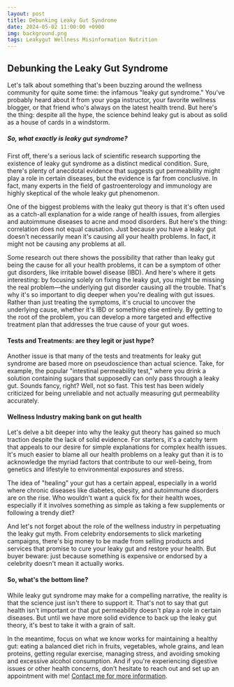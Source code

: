 ```yaml
---
layout: post
title: Debunking Leaky Gut Syndrome
date: 2024-05-02 11:00:00 +0900
img: background.png
tags: Leakygut Wellness Misinformation Nutrition
---
```


## Debunking the Leaky Gut Syndrome

Let's talk about something that's been buzzing around the wellness community for quite some time: the infamous "leaky gut syndrome." You've probably heard about it from your yoga instructor, your favorite wellness blogger, or that friend who's always on the latest health trend. But here's the thing: despite all the hype, the science behind leaky gut is about as solid as a house of cards in a windstorm.


##### So, what exactly is leaky gut syndrome?

First off, there's a serious lack of scientific research supporting the existence of leaky gut syndrome as a distinct medical condition. Sure, there's plenty of anecdotal evidence that suggests gut permeability might play a role in certain diseases, but the evidence is far from conclusive. In fact, many experts in the field of gastroenterology and immunology are highly skeptical of the whole leaky gut phenomenon.

One of the biggest problems with the leaky gut theory is that it's often used as a catch-all explanation for a wide range of health issues, from allergies and autoimmune diseases to acne and mood disorders. But here's the thing: correlation does not equal causation. Just because you have a leaky gut doesn't necessarily mean it's causing all your health problems. In fact, it might not be causing any problems at all. 

Some research out there shows the possibility that rather than leaky gut being the cause for all your health problems, it can be a symptom of other gut disorders, like irritable bowel disease (IBD). And here's where it gets interesting: by focusing solely on fixing the leaky gut, you might be missing the real problem—the underlying gut disorder causing all the trouble. That's why it's so important to dig deeper when you're dealing with gut issues. Rather than just treating the symptoms, it's crucial to uncover the underlying cause, whether it's IBD or something else entirely. By getting to the root of the problem, you can develop a more targeted and effective treatment plan that addresses the true cause of your gut woes.


#### Tests and Treatments: are they legit or just hype?

Another issue is that many of the tests and treatments for leaky gut syndrome are based more on pseudoscience than actual science. Take, for example, the popular "intestinal permeability test," where you drink a solution containing sugars that supposedly can only pass through a leaky gut. Sounds fancy, right? Well, not so fast. This test has been widely criticized for being unreliable and not actually measuring gut permeability accurately.

#### Wellness Industry making bank on gut health

Let's delve a bit deeper into why the leaky gut theory has gained so much traction despite the lack of solid evidence. For starters, it's a catchy term that appeals to our desire for simple explanations for complex health issues. It's much easier to blame all our health problems on a leaky gut than it is to acknowledge the myriad factors that contribute to our well-being, from genetics and lifestyle to environmental exposures and stress.

The idea of "healing" your gut has a certain appeal, especially in a world where chronic diseases like diabetes, obesity, and autoimmune disorders are on the rise. Who wouldn't want a quick fix for their health woes, especially if it involves something as simple as taking a few supplements or following a trendy diet?

And let's not forget about the role of the wellness industry in perpetuating the leaky gut myth. From celebrity endorsements to slick marketing campaigns, there's big money to be made from selling products and services that promise to cure your leaky gut and restore your health. But buyer beware: just because something is expensive or endorsed by a celebrity doesn't mean it actually works.


#### So, what's the bottom line? 

While leaky gut syndrome may make for a compelling narrative, the reality is that the science just isn't there to support it. That's not to say that gut health isn't important or that gut permeability doesn't play a role in certain diseases. But until we have more solid evidence to back up the leaky gut theory, it's best to take it with a grain of salt.

In the meantime, focus on what we know works for maintaining a healthy gut: eating a balanced diet rich in fruits, vegetables, whole grains, and lean proteins, getting regular exercise, managing stress, and avoiding smoking and excessive alcohol consumption. And if you're experiencing digestive issues or other health concerns, don't hesitate to reach out and set up an appointment with me! [Contact me for more information](/contact.html).


